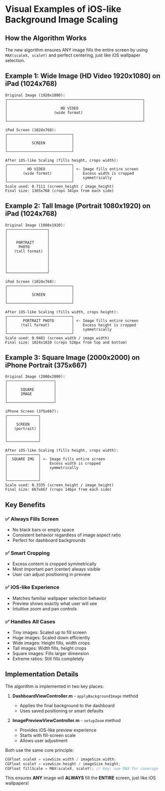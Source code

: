 # Visual Examples of iOS-like Background Image Scaling

## How the Algorithm Works

The new algorithm ensures ANY image fills the entire screen by using `MAX(scaleX, scaleY)` and perfect centering, just like iOS wallpaper selection.

## Example 1: Wide Image (HD Video 1920x1080) on iPad (1024x768)

```
Original Image (1920x1080):
┌─────────────────────────────────────────────────────────────┐
│                                                             │
│                        HD VIDEO                             │
│                     (wide format)                           │
│                                                             │
└─────────────────────────────────────────────────────────────┘

iPad Screen (1024x768):
┌─────────────────────────────┐
│                             │
│           SCREEN            │
│                             │
└─────────────────────────────┘

After iOS-like Scaling (fills height, crops width):
┌─────────────────────────────┐
│         HD VIDEO            │ <- Image fills entire screen
│       (wide format)         │    Excess width is cropped
│                             │    symmetrically
└─────────────────────────────┘
Scale used: 0.7111 (screen_height / image_height)
Final size: 1365x768 (crops 341px from each side)
```

## Example 2: Tall Image (Portrait 1080x1920) on iPad (1024x768)

```
Original Image (1080x1920):
┌──────────────────┐
│                  │
│                  │
│    PORTRAIT      │
│     PHOTO        │
│   (tall format)  │
│                  │
│                  │
│                  │
│                  │
└──────────────────┘

iPad Screen (1024x768):
┌─────────────────────────────┐
│                             │
│           SCREEN            │
│                             │
└─────────────────────────────┘

After iOS-like Scaling (fills width, crops height):
┌─────────────────────────────┐
│       PORTRAIT PHOTO        │ <- Image fills entire screen
│      (tall format)          │    Excess height is cropped
│                             │    symmetrically
└─────────────────────────────┘
Scale used: 0.9481 (screen_width / image_width)
Final size: 1024x1820 (crops 526px from top and bottom)
```

## Example 3: Square Image (2000x2000) on iPhone Portrait (375x667)

```
Original Image (2000x2000):
┌─────────────────────┐
│                     │
│      SQUARE         │
│      IMAGE          │
│                     │
└─────────────────────┘

iPhone Screen (375x667):
┌──────────────┐
│              │
│    SCREEN    │
│   (portrait) │
│              │
│              │
└──────────────┘

After iOS-like Scaling (fills height, crops width):
┌──────────────┐
│  SQUARE IMG  │ <- Image fills entire screen
│              │    Excess width is cropped
│              │    symmetrically  
│              │
│              │
└──────────────┘
Scale used: 0.3335 (screen_height / image_height)
Final size: 667x667 (crops 146px from each side)
```

## Key Benefits

### ✅ Always Fills Screen
- No black bars or empty space
- Consistent behavior regardless of image aspect ratio
- Perfect for dashboard backgrounds

### ✅ Smart Cropping
- Excess content is cropped symmetrically
- Most important part (center) always visible
- User can adjust positioning in preview

### ✅ iOS-like Experience
- Matches familiar wallpaper selection behavior
- Preview shows exactly what user will see
- Intuitive zoom and pan controls

### ✅ Handles All Cases
- Tiny images: Scaled up to fill screen
- Huge images: Scaled down efficiently
- Wide images: Height fills, width crops
- Tall images: Width fills, height crops
- Square images: Fills larger dimension
- Extreme ratios: Still fills completely

## Implementation Details

The algorithm is implemented in two key places:

1. **DashboardViewController.m** - `applyBackgroundImage` method
   - Applies the final background to the dashboard
   - Uses saved positioning or smart defaults

2. **ImagePreviewViewController.m** - `setupZoom` method
   - Provides iOS-like preview experience
   - Starts with fill-screen scale
   - Allows user adjustment

Both use the same core principle:
```objective-c
CGFloat scaleX = viewSize.width / imageSize.width;
CGFloat scaleY = viewSize.height / imageSize.height;
CGFloat fillScale = MAX(scaleX, scaleY); // Key: use MAX for coverage
```

This ensures **ANY** image will **ALWAYS** fill the **ENTIRE** screen, just like iOS wallpapers!